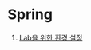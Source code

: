 # Spring

<ol> 
  <li><a href="https://docs.google.com/document/d/1j9ueFjMgwlib99ZCZS5CPqFFrrskivTR9GvuGV6qgTQ">Lab을 위한 환경 설정</a></li>
</ol>
